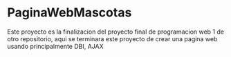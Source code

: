 # PaginaWebMascotas
Este proyecto es la finalizacion del proyecto final de programacion web 1 de otro repositorio, aqui se terminara este proyecto de crear una pagina web usando principalmente DBI, AJAX
